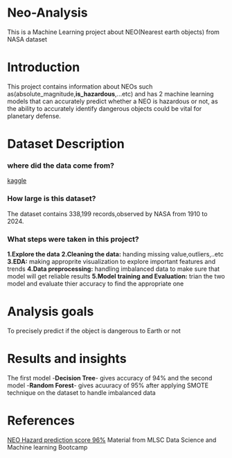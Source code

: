 # Neo-Analysis
This is a Machine Learning project about NEO(Nearest earth objects) from NASA dataset
# Introduction
This project contains information about NEOs such as(absolute_magnitude,**is_hazardous**,...etc) and has 2 machine learning models that can accurately predict whether a NEO is
hazardous or not, as the ability to accurately identify dangerous objects could be vital for planetary defense.
# Dataset Description
### where did the data come from?
[kaggle](https://www.kaggle.com/datasets/ivansher/nasa-nearest-earth-objects-1910-2024/data)
### How large is this dataset?
The dataset contains 338,199 records,observed by NASA from 1910 to 2024.
### What steps were taken in this project?
**1.Explore the data**
**2.Cleaning the data:** handing missing value,outliers,..etc
**3.EDA:** making approprite visualization to explore important features and trends
**4.Data preprocessing:** handling imbalanced data to make sure that model will get reliable results
**5.Model training and Evaluation:** trian the two model and evaluate thier accuracy to find the appropriate one
# Analysis goals
To precisely predict if the object is dangerous to Earth or not
# Results and insights
The first model -**Decision Tree**- gives accuracy of 94% and the second model -**Random Forest**- gives acuuracy of 95% 
after applying SMOTE technique on the dataset to handle imbalanced data
# References
[NEO Hazard prediction score 96%](https://www.kaggle.com/code/mohamedelsayedaffan/neo-hazard-prediction-score-96)
Material from MLSC Data Science and Machine learning Bootcamp
